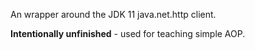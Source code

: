 An wrapper around the JDK 11 java.net.http client.

**Intentionally unfinished** - used for teaching simple AOP.
